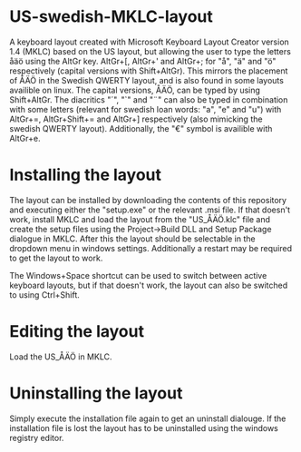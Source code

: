 # US-swedish-MKLC-layout
A keyboard layout created with Microsoft Keyboard Layout Creator version 1.4 (MKLC) based on the US layout, but allowing the user to type the letters åäö using the AltGr key. AltGr+[, AltGr+' and AltGr+; for "å", "ä" and "ö" respectively (capital versions with Shift+AltGr). This mirrors the placement of ÅÄÖ in the Swedish QWERTY layout, and is also found in some layouts availible on linux. The capital versions, ÅÄÖ, can be typed by using Shift+AltGr. The diacritics "´", "`" and "¨" can also be typed in combination with some letters (relevant for swedish loan words: "a", "e" and "u") with AltGr+=, AltGr+Shift+= and AltGr+] respectively (also mimicking the swedish QWERTY layout). Additionally, the "€" symbol is availible with AltGr+e.

# Installing the layout
The layout can be installed by downloading the contents of this repository and executing either the "setup.exe" or the relevant .msi file. If that doesn't work, install MKLC and load the layout from the "US_ÅÄÖ.klc" file and create the setup files using the Project->Build DLL and Setup Package dialogue in MKLC. After this the layout should be selectable in the dropdown menu in windows settings. Additionally a restart may be required to get the layout to work. 

The Windows+Space shortcut can be used to switch between active keyboard layouts, but if that doesn't work, the layout can also be switched to using Ctrl+Shift.

# Editing the layout
Load the US_ÅÄÖ in MKLC.

# Uninstalling the layout
Simply execute the installation file again to get an uninstall dialouge. If the installation file is lost the layout has to be uninstalled using the windows registry editor.
